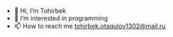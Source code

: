 - 👋 Hi, I’m Tohirbek
- 👀 I’m interested in programming
- 📫 How to reach me tohirbek.otaqulov1302@mail.ru

<!---
tony-1302/tony-1302 is a ✨ special ✨ repository because its `README.md` (this file) appears on your GitHub profile.
You can click the Preview link to take a look at your changes.
--->
